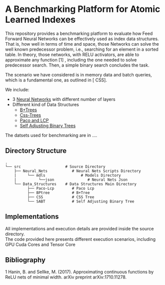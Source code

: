 # A Benchmarking Platform for Atomic Learned Indexes

This repository provides a benchmarking platform to evaluate how Feed Forward Neural Networks can be effectively used as index data structures. That is, how well in terms of time and space, those Networks can solve the well known predecessor problem, i.e., searching for an element in a sorted table. In theory, those networks, with RELU activators,  are able to approximate any function [1] , including the one needed to solve predecessor search. Then, a simple binary search concludes the task.  
  
The scenario we have considered is in memory data and batch queries, which is a fundamental one, as outlined in [ CSS].  
  
We include:  
  
* 3 [Neural Networks](https://github.com/DomenicoAmato01/A-Benchmarking-Platform-for-Atomic-Learned-Indexes/tree/master/src/Neural_Nets) with different number of layers  
* Different kind of Data Structures
  * [B+Trees](https://github.com/DomenicoAmato01/A-Benchmarking-Platform-for-Atomic-Learned-Indexes/tree/master/src/Data_Structures/BPtree)
  * [Css-Trees](https://github.com/DomenicoAmato01/A-Benchmarking-Platform-for-Atomic-Learned-Indexes/tree/master/src/Data_Structures/CSS)
  * [Paco and LCP](https://github.com/DomenicoAmato01/A-Benchmarking-Platform-for-Atomic-Learned-Indexes/tree/master/src/Data_Structures/Paco-Lcp)
  * [Self Adjusting Binary Trees](https://github.com/DomenicoAmato01/A-Benchmarking-Platform-for-Atomic-Learned-Indexes/tree/master/src/Data_Structures/SABT)    
  
  
The datsets used for benchmarking are in ….   
  
## Directory Structure
    .
    └── src                    # Source Directory
        ├── Neural_Nets           # Neural Nets Scripts Directory
        |     └── mdls                # Models Directory   
        |          └──json               # Neural Nets Json
        └── Data_Structures    # Data Structures Main Directory
              ├── Paco-Lcp        # Paco Lcp
              ├── BPtree          # B+Tree
              ├── CSS             # CSS Tree
              └── SABT            # Self Adjusting Binary Tree
    
 ## Implementations
 
 All implementations and execution details are provided inside the source directory.  
 The code provided here presents different execution scenarios, including GPU Cuda Cores and Tensor Core
 
 ## Bibliography
 1 Hanin, B. and Sellke, M. (2017). Approximating continuous functions by ReLU nets of minimal
width. arXiv preprint arXiv:1710.11278.

